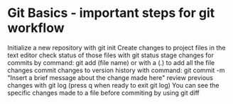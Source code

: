 # Git Basics - important steps for git workflow

Initialize a new repository with git init
Create changes to project files in the text editor
check status of those files with git status
stage changes for commits by command: git add (file name) or with a (.) to add all the file changes
commit changes to version history with command: git commit -m "Insert a brief message about the change made here"
review previous changes with git log (press q when ready to exit git log)
You can see the specific changes made to a file before commiting by using git diff